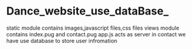 # Dance_website_use_dataBase_
static module contains images,javascript files,css files
views module contains index.pug and contact.pug
app.js acts as server
in contact we have use database to store user infromation
